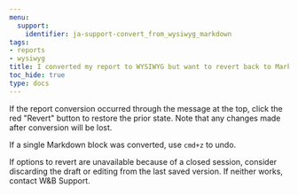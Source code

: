 ```yaml
---
menu:
  support:
    identifier: ja-support-convert_from_wysiwyg_markdown
tags:
- reports
- wysiwyg
title: I converted my report to WYSIWYG but want to revert back to Markdown
toc_hide: true
type: docs
---
```


If the report conversion occurred through the message at the top, click the red "Revert" button to restore the prior state. Note that any changes made after conversion will be lost.

If a single Markdown block was converted, use `cmd+z` to undo.

If options to revert are unavailable because of a closed session, consider discarding the draft or editing from the last saved version. If neither works, contact W&B Support.